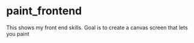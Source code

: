# paint_frontend
This shows my front end skills. Goal is to create a canvas screen that lets you paint
